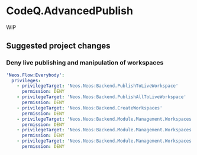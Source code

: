 # CodeQ.AdvancedPublish

WIP

## Suggested project changes

### Deny live publishing and manipulation of workspaces

```yaml
'Neos.Flow:Everybody':
  privileges:
    - privilegeTarget: 'Neos.Neos:Backend.PublishToLiveWorkspace'
      permission: DENY
    - privilegeTarget: 'Neos.Neos:Backend.PublishAllToLiveWorkspace'
      permission: DENY
    - privilegeTarget: 'Neos.Neos:Backend.CreateWorkspaces'
      permission: DENY
    - privilegeTarget: 'Neos.Neos:Backend.Module.Management.Workspaces.ManageOwnWorkspaces'
      permission: DENY
    - privilegeTarget: 'Neos.Neos:Backend.Module.Management.Workspaces.ManageInternalWorkspaces'
      permission: DENY
    - privilegeTarget: 'Neos.Neos:Backend.Module.Management.Workspaces.ManageAllPrivateWorkspaces'
      permission: DENY

```
